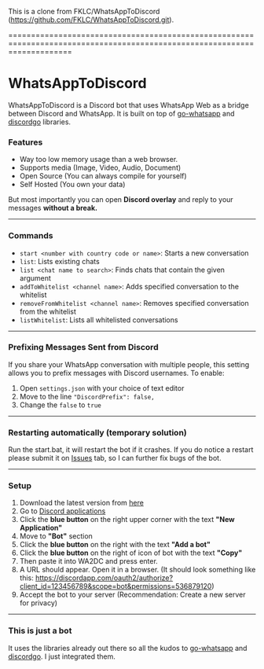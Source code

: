 This is a clone from  FKLC/WhatsAppToDiscord (https://github.com/FKLC/WhatsAppToDiscord.git).

==========================================================================================================================



# WhatsAppToDiscord

WhatsAppToDiscord is a Discord bot that uses WhatsApp Web as a bridge between Discord and WhatsApp. It is built on top of [go-whatsapp](https://github.com/Rhymen/go-whatsapp) and [discordgo](https://github.com/bwmarrin/discordgo) libraries.

### Features

- Way too low memory usage than a web browser.
- Supports media (Image, Video, Audio, Document)
- Open Source (You can always compile for yourself)
- Self Hosted (You own your data)

But most importantly you can open **Discord overlay** and reply to your messages **without a break.**

---
### Commands
- `start <number with country code or name>`: Starts a new conversation
- `list`: Lists existing chats
- `list <chat name to search>`: Finds chats that contain the given argument
- `addToWhitelist <channel name>`: Adds specified conversation to the whitelist
- `removeFromWhitelist <channel name>`: Removes specified conversation from the whitelist 
- `listWhitelist`: Lists all whitelisted conversations

---
### Prefixing Messages Sent from Discord
If you share your WhatsApp conversation with multiple people, this setting allows you to prefix messages with Discord usernames. To enable:
1. Open `settings.json` with your choice of text editor
1. Move to the line `"DiscordPrefix": false,`
1. Change the `false` to `true`

---
### Restarting automatically (temporary solution)
Run the start.bat, it will restart the bot if it crashes. If you do notice a restart please submit it on [Issues](https://github.com/FKLC/WhatsAppToDiscord/issues) tab, so I can further fix bugs of the bot.

---
### Setup

1. Download the latest version from [here](https://github.com/FKLC/WhatsAppToDiscord/releases/latest/download/WA2DC.exe)
1. Go to [Discord applications](https://discordapp.com/developers/applications/)
1. Click the **blue button** on the right upper corner with the text **"New Application"**
1. Move to **"Bot"** section
1. Click the **blue button** on the right with the text **"Add a bot"**
1. Click the **blue button** on the right of icon of bot with the text **"Copy"**
1. Then paste it into WA2DC and press enter.
1. A URL should appear. Open it in a browser. (It should look something like this: https://discordapp.com/oauth2/authorize?client_id=123456789&scope=bot&permissions=536879120)
1. Accept the bot to your server (Recommendation: Create a new server for privacy)

---
### This is just a bot

It uses the libraries already out there so all the kudos to [go-whatsapp](https://github.com/Rhymen/go-whatsapp) and [discordgo](https://github.com/bwmarrin/discordgo). I just integrated them.
